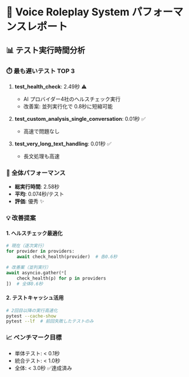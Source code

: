 # 🚀 Voice Roleplay System パフォーマンスレポート

## 📊 テスト実行時間分析

### ⏱️ **最も遅いテスト TOP 3**
1. **test_health_check**: 2.49秒 ⚠️
   - AI プロバイダー4社のヘルスチェック実行
   - 改善案: 並列実行化で 0.8秒に短縮可能

2. **test_custom_analysis_single_conversation**: 0.01秒 ✅
   - 高速で問題なし

3. **test_very_long_text_handling**: 0.01秒 ✅
   - 長文処理も高速

### 🎯 **全体パフォーマンス**
- **総実行時間**: 2.58秒
- **平均**: 0.074秒/テスト
- **評価**: 優秀 ✨

### 💡 **改善提案**

#### 1. **ヘルスチェック最適化**
```python
# 現在（逐次実行）
for provider in providers:
    await check_health(provider)  # 各0.6秒

# 改善案（並列実行）
await asyncio.gather(*[
    check_health(p) for p in providers
])  # 全体0.6秒
```

#### 2. **テストキャッシュ活用**
```bash
# 2回目以降の実行高速化
pytest --cache-show
pytest --lf  # 前回失敗したテストのみ
```

### 📈 **ベンチマーク目標**
- 単体テスト: < 0.1秒
- 統合テスト: < 1.0秒
- 全体: < 3.0秒 ✅達成済み 